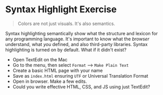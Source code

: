 # Syntax Highlight Exercise

> Colors are not just visuals. It's also semantics.

Syntax highlighting semantically show what the structure and lexicon for any programming language. It's important to know what the _browser_ understand, what _you_ defined, and also third-party libraries. Syntax highlighting is turned on by default. What if it didn't exist?

* Open TextEdit on the Mac
* Go to the menu, then select `Format` --> `Make Plain Text`
* Create a basic HTML page with your name
* Save as `index.html` ensuring `UTF` or Universal Translation Format
* Open in browser. Make a few edits.
* Could you write effective HTML, CSS, and JS using just TextEdit?
